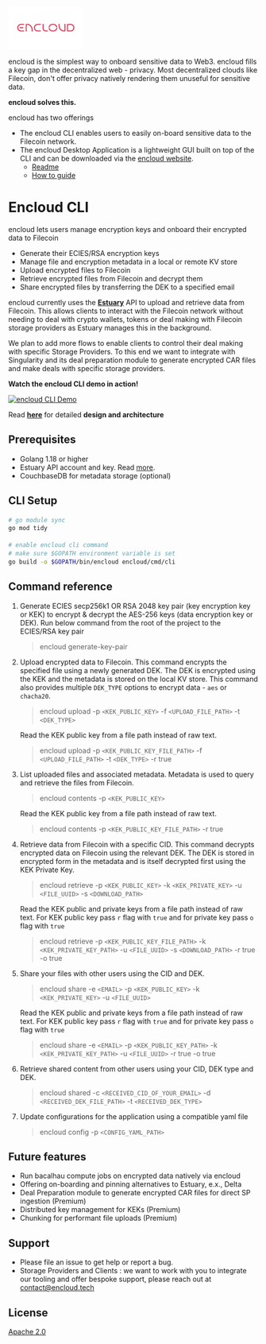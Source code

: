 <img src=".github/EnCloud_RGB-03.png" alt="180Protocol Logo" width="30%" height="30%"/>

encloud is the simplest way to onboard sensitive data to Web3. encloud fills a key gap in the decentralized web - privacy. Most decentralized
clouds like Filecoin, don't offer privacy natively rendering them unuseful for sensitive data.

**encloud solves this.**

encloud has two offerings

- The encloud CLI enables users to easily on-board sensitive data to the Filecoin network.
- The encloud Desktop Application is a lightweight GUI built on top of the CLI and can be downloaded via the [encloud website](https://encloud.tech/).
  - [Readme](cmd/web/README.md)
  - [How to guide](cmd/web/HOWTO.md)

# Encloud CLI

encloud lets users manage encryption keys and onboard their encrypted data to Filecoin

- Generate their ECIES/RSA encryption keys
- Manage file and encryption metadata in a local or remote KV store
- Upload encrypted files to Filecoin
- Retrieve encrypted files from Filecoin and decrypt them
- Share encrypted files by transferring the DEK to a specified email

encloud currently uses the [**Estuary**](https://estuary.tech/) API to upload and retrieve data from Filecoin. This allows clients to interact with the
Filecoin network without needing to deal with crypto wallets, tokens or deal making with Filecoin storage providers as
Estuary manages this in the background.

We plan to add more flows to enable clients to control their deal making with specific Storage Providers.
To this end we want to integrate with Singularity and its deal preparation module to generate encrypted CAR files and make deals
with specific storage providers.

**Watch the encloud CLI demo in action!**

[![encloud CLI Demo](http://img.youtube.com/vi/R-j_533QZ08/0.jpg)](https://www.youtube.com/watch?v=R-j_533QZ08 "encloud CLI Demo")

Read [**here**](docs/DESIGN.md) for detailed **design and architecture**

## Prerequisites

- Golang 1.18 or higher
- Estuary API account and key. Read [more](docs/CONFIG.md).
- CouchbaseDB for metadata storage (optional)

## CLI Setup

```bash
# go module sync
go mod tidy

# enable encloud cli command
# make sure $GOPATH environment variable is set
go build -o $GOPATH/bin/encloud encloud/cmd/cli
```

## Command reference

1. Generate ECIES secp256k1 OR RSA 2048 key pair (key encryption key or KEK) to encrypt & decrypt the AES-256 keys (data encryption key or DEK). Run below command from the root of the project to the ECIES/RSA key pair

   > encloud generate-key-pair

2. Upload encrypted data to Filecoin. This command encrypts the specified file using a newly generated DEK. The DEK is encrypted using the KEK and the metadata is stored on the local KV store.
   This command also provides multiple `DEK_TYPE` options to encrypt data - `aes` or `chacha20`.

   > encloud upload -p `<KEK_PUBLIC_KEY>` -f `<UPLOAD_FILE_PATH>` -t `<DEK_TYPE>`

   Read the KEK public key from a file path instead of raw text.

   > encloud upload -p `<KEK_PUBLIC_KEY_FILE_PATH>` -f `<UPLOAD_FILE_PATH>` -t `<DEK_TYPE>` -r true

3. List uploaded files and associated metadata. Metadata is used to query and retrieve the files from Filecoin.

   > encloud contents -p `<KEK_PUBLIC_KEY>`

   Read the KEK public key from a file path instead of raw text.

   > encloud contents -p `<KEK_PUBLIC_KEY_FILE_PATH>` -r true

4. Retrieve data from Filecoin with a specific CID. This command decrypts encrypted data on Filecoin using the relevant DEK. The DEK is stored in encrypted form in the metadata and is itself decrypted first using the KEK Private Key.

   > encloud retrieve -p `<KEK_PUBLIC_KEY>` -k `<KEK_PRIVATE_KEY>` -u `<FILE_UUID>` -s `<DOWNLOAD_PATH>`

   Read the KEK public and private keys from a file path instead of raw text. For KEK public key pass `r` flag with `true` and for private key pass `o` flag with `true`

   > encloud retrieve -p `<KEK_PUBLIC_KEY_FILE_PATH>` -k `<KEK_PRIVATE_KEY_PATH>` -u `<FILE_UUID>` -s `<DOWNLOAD_PATH>` -r true -o true

5. Share your files with other users using the CID and DEK.

   > encloud share -e `<EMAIL>` -p `<KEK_PUBLIC_KEY>` -k `<KEK_PRIVATE_KEY>` -u `<FILE_UUID>`

   Read the KEK public and private keys from a file path instead of raw text. For KEK public key pass `r` flag with `true` and for private key pass `o` flag with `true`

   > encloud share -e `<EMAIL>` -p `<KEK_PUBLIC_KEY_PATH>` -k `<KEK_PRIVATE_KEY_PATH>` -u `<FILE_UUID>` -r true -o true

6. Retrieve shared content from other users using your CID, DEK type and DEK.

   > encloud shared -c `<RECEIVED_CID_OF_YOUR_EMAIL>` -d `<RECEIVED_DEK_FILE_PATH>` -t `<RECEIVED_DEK_TYPE>`

7. Update configurations for the application using a compatible yaml file

   > encloud config -p `<CONFIG_YAML_PATH>`

## Future features

- Run bacalhau compute jobs on encrypted data natively via encloud
- Offering on-boarding and pinning alternatives to Estuary, e.x., Delta
- Deal Preparation module to generate encrypted CAR files for direct SP ingestion (Premium)
- Distributed key management for KEKs (Premium)
- Chunking for performant file uploads (Premium)

## Support

- Please file an issue to get help or report a bug.
- Storage Providers and Clients : we want to work with you to integrate our tooling and offer bespoke support, please reach
  out at [contact@encloud.tech](mailto:contact@encloud.tech)

## License

[Apache 2.0](https://github.com/encloud-tech/encloud/blob/main/LICENSE)
